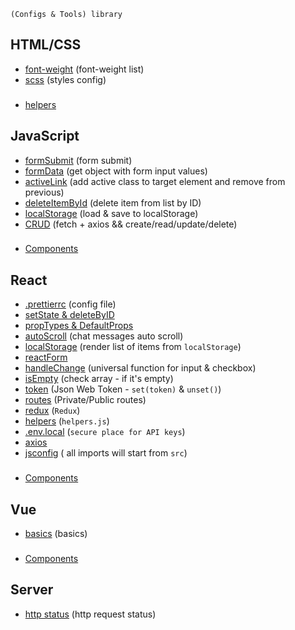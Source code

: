 ```shell
(Configs & Tools) library
```

## HTML/CSS
 - [font-weight](https://github.com/Inpulsgor/library/blob/master/Markup/font-weight/README.md) (font-weight list) 
 - [scss](https://github.com/Inpulsgor/library/tree/master/Markup/SCSS) (styles config) 
###
 - [helpers](https://github.com/Inpulsgor/library/tree/master/Markup/helpers)
 
## JavaScript
 - [formSubmit](https://github.com/Inpulsgor/library/tree/master/JavaScript/jsForm) (form submit) 
 - [formData](https://github.com/Inpulsgor/library/tree/master/JavaScript/formData) (get object with form input values) 
 - [activeLink](https://github.com/Inpulsgor/library/tree/master/JavaScript/activeLink) (add active class to target element and remove from previous) 
 - [deleteItemById](https://github.com/Inpulsgor/library/tree/master/JavaScript/deleteItemById) (delete item from list by ID) 
 - [localStorage](https://github.com/Inpulsgor/library/tree/master/JavaScript/localStorage) (load & save to localStorage) 
 - [CRUD](https://github.com/Inpulsgor/library/tree/master/JavaScript/CRUD) (fetch + axios && create/read/update/delete)
###
 - [Components](https://github.com/Inpulsgor/library/tree/master/JavaScript/Components)
 
## React
 - [.prettierrc](https://github.com/Inpulsgor/library/tree/master/React/prettier) (config file) 
 - [setState & deleteByID](https://github.com/Inpulsgor/library/tree/master/React/setState) 
 - [propTypes & DefaultProps](https://github.com/Inpulsgor/library/tree/master/React/propTypes)
 - [autoScroll](https://github.com/Inpulsgor/library/tree/master/React/autoScroll) (chat messages auto scroll)
 - [localStorage](https://github.com/Inpulsgor/library/tree/master/React/localStorage) (render list of items from `localStorage`)
 - [reactForm](https://github.com/Inpulsgor/library/tree/master/React/reactForm) 
 - [handleChange](https://github.com/Inpulsgor/library/tree/master/React/handleChange) (universal function for input & checkbox) 
 - [isEmpty](https://github.com/Inpulsgor/library/tree/master/React/isEmpty) (check array - if it's empty) 
 - [token](https://github.com/Inpulsgor/library/tree/master/React/token) (Json Web Token - `set(token)` & `unset()`) 
 - [routes](https://github.com/Inpulsgor/library/tree/master/React/routes) (Private/Public routes) 
 - [redux](https://github.com/Inpulsgor/library/tree/master/React/Redux) (`Redux`)
 - [helpers](https://github.com/Inpulsgor/library/tree/master/React/helpers) (`helpers.js`)
 - [.env.local](https://github.com/Inpulsgor/library/tree/master/React/env) (`secure place for API keys`)
 - [axios](https://github.com/Inpulsgor/library/tree/master/React/axios) 
 - [jsconfig](https://github.com/Inpulsgor/library/tree/master/React/jsconfig) ( all imports will start from `src`)
 ###
 - [Components]()
 
## Vue
 - [basics](https://github.com/Inpulsgor/library/tree/master/Vue/basics) (basics)
 ###
 - [Components]()
 
## Server
 - [http status](https://github.com/Inpulsgor/library/tree/master/HTTP) (http request status)
